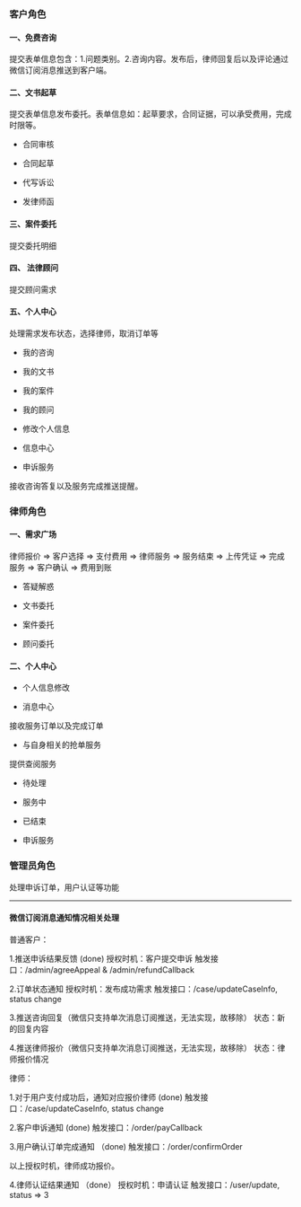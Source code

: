 ### 客户角色

#### 一、免费咨询

提交表单信息包含：1.问题类别。2.咨询内容。发布后，律师回复后以及评论通过微信订阅消息推送到客户端。

#### 二、文书起草

提交表单信息发布委托。表单信息如：起草要求，合同证据，可以承受费用，完成时限等。

- 合同审核

- 合同起草

- 代写诉讼

- 发律师函

#### 三、案件委托

提交委托明细

#### 四、 法律顾问

提交顾问需求

#### 五、个人中心

处理需求发布状态，选择律师，取消订单等

- 我的咨询

- 我的文书

- 我的案件

- 我的顾问

- 修改个人信息

- 信息中心

- 申诉服务

接收咨询答复以及服务完成推送提醒。

### 律师角色

#### 一、需求广场

律师报价 => 客户选择 => 支付费用 => 律师服务 => 服务结束 => 上传凭证 => 完成服务 => 客户确认 => 费用到账

- 答疑解惑

- 文书委托

- 案件委托

- 顾问委托

#### 二、个人中心

- 个人信息修改

- 消息中心

接收服务订单以及完成订单

- 与自身相关的抢单服务

提供查阅服务

- 待处理

- 服务中

- 已结束

- 申诉服务

### 管理员角色

处理申诉订单，用户认证等功能

---

#### 微信订阅消息通知情况相关处理

普通客户：

1.推送申诉结果反馈 (done)
授权时机：客户提交申诉
触发接口：/admin/agreeAppeal & /admin/refundCallback

2.订单状态通知
授权时机：发布成功需求
触发接口：/case/updateCaseInfo, status change

3.推送咨询回复（微信只支持单次消息订阅推送，无法实现，故移除）
状态：新的回复内容

4.推送律师报价（微信只支持单次消息订阅推送，无法实现，故移除）
状态：律师报价情况

律师：

1.对于用户支付成功后，通知对应报价律师 (done)
触发接口：/case/updateCaseInfo, status change

2.客户申诉通知 (done)
触发接口：/order/payCallback

3.用户确认订单完成通知 （done)
触发接口：/order/confirmOrder

以上授权时机，律师成功报价。

4.律师认证结果通知 （done）
授权时机：申请认证
触发接口：/user/update, status => 3
